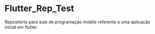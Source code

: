 # Flutter_Rep_Test
Repositório para aula de programação mobile referente a uma aplicação inicial em flutter.
